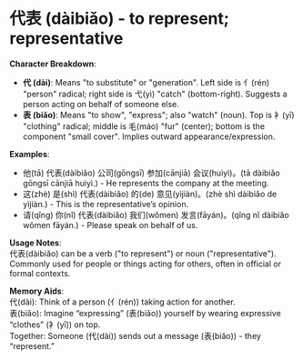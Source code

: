 # **代表 (dàibiǎo) - to represent; representative**

**Character Breakdown**:  
- **代 (dài)**: Means "to substitute" or "generation". Left side is 亻(rén) "person" radical; right side is 弋(yì) "catch" (bottom-right). Suggests a person acting on behalf of someone else.  
- **表 (biǎo)**: Means "to show", "express"; also "watch" (noun). Top is 衤(yī) "clothing" radical; middle is 毛(máo) "fur" (center); bottom is the component "small cover". Implies outward appearance/expression.

**Examples**:  
- 他(tā) 代表(dàibiǎo) 公司(gōngsī) 参加(cānjiā) 会议(huìyì)。(tā dàibiǎo gōngsī cānjiā huìyì.) - He represents the company at the meeting.  
- 这(zhè) 是(shì) 代表(dàibiǎo) 的(de) 意见(yìjiàn)。(zhè shì dàibiǎo de yìjiàn.) - This is the representative’s opinion.  
- 请(qǐng) 你(nǐ) 代表(dàibiǎo) 我们(wǒmen) 发言(fāyán)。(qǐng nǐ dàibiǎo wǒmen fāyán.) - Please speak on behalf of us.

**Usage Notes**:  
代表(dàibiǎo) can be a verb ("to represent") or noun ("representative"). Commonly used for people or things acting for others, often in official or formal contexts.

**Memory Aids**:  
代(dài): Think of a person (亻(rén)) taking action for another.  
表(biǎo): Imagine “expressing” (表(biǎo)) yourself by wearing expressive “clothes” (衤(yī)) on top.  
Together: Someone (代(dài)) sends out a message (表(biǎo)) - they “represent.”